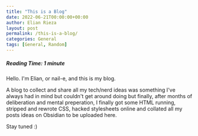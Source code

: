 ```yaml
---
title: "This is a Blog"
date: 2022-06-21T00:00:00+00:00
author: Elian Rieza
layout: post
permalink: /this-is-a-blog/
categories: General
tags: [General, Random]
---
```

##### Reading Time: 1 minute

Hello. I'm Elian, or nail-e, and this is my blog.

A blog to collect and share all my tech/nerd ideas was something I've always had in mind but couldn't get around doing but finally, after months of deliberation and mental preperation, I finally got some HTML running, stripped and rewrote CSS, hacked stylesheets online and collated all my posts ideas on Obsidian to be uploaded here. 
		
Stay tuned :)

